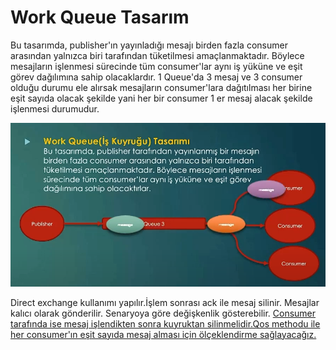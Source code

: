 # Work Queue Tasarım

Bu tasarımda, publisher'ın yayınladığı mesajı birden fazla consumer arasından yalnızca biri tarafından tüketilmesi amaçlanmaktadır. Böylece mesajların işlenmesi sürecinde tüm consumer'lar aynı iş yüküne ve eşit görev dağılımına sahip olacaklardır.
1 Queue'da 3 mesaj ve 3 consumer olduğu durumu ele alırsak mesajların consumer'lara dağıtılması her birine eşit sayıda olacak şekilde yani her bir consumer 1 er mesaj alacak şekilde işlenmesi durumudur.

![Work Queue](Work-Queue.png)

Direct exchange kullanımı yapılır.İşlem sonrası ack ile mesaj silinir.
Mesajlar kalıcı olarak gönderilir. Senaryoya göre değişkenlik gösterebilir.
<u> Consumer tarafında ise mesaj işlendikten sonra kuyruktan silinmelidir.Qos methodu ile her consumer'ın eşit sayıda mesaj alması için ölçeklendirme sağlayacağız.</u>
